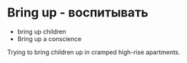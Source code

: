 # Bring up - воспитывать




- bring up children
- Bring up a conscience

Trying to bring children up in cramped high-rise apartments.